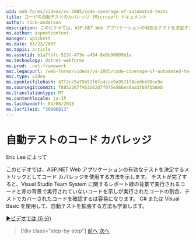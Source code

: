 ```yaml
---
uid: web-forms/videos/vs-2005/code-coverage-of-automated-tests
title: コードの自動テストのカバレッジ |Microsoft ドキュメント
author: rick-anderson
description: このビデオでは、ASP.NET Web アプリケーションの有効なテストを決定するメトリックとしてコード カバレッジを使用する方法を示します。 テストの後に、com がしています.
ms.author: aspnetcontent
manager: wpickett
ms.date: 03/23/2007
ms.topic: article
ms.assetid: b1a7fbfc-523f-473e-a454-8e6b90099b1e
ms.technology: dotnet-webforms
ms.prod: .net-framework
msc.legacyurl: /web-forms/videos/vs-2005/code-coverage-of-automated-tests
msc.type: video
ms.openlocfilehash: 47f2ce5a75b52f6fc4cce9a9571f8cedbb90ce9e
ms.sourcegitcommit: f8852267f463b62d7f975e56bea9aa3f68fbbdeb
ms.translationtype: MT
ms.contentlocale: ja-JP
ms.lasthandoff: 04/06/2018
ms.locfileid: "30896813"
---
```

<a name="code-coverage-of-automated-tests"></a>自動テストのコード カバレッジ
====================
Eric Lee によって

このビデオでは、ASP.NET Web アプリケーションの有効なテストを決定するメトリックとしてコード カバレッジを使用する方法を示します。 テストが完了すると、Visual Studio Team System に関するレポート緑の背景で実行されるコードと赤の背景で実行されていないコードを示しが実行されたコードの割合、テストでカバーされたコードを確認するは容易になります。 C# または Visual Basic を使用して、自動テストを拡張する方法も学習します。

[&#9654;ビデオでは (6 分)](https://channel9.msdn.com/Blogs/ASP-NET-Site-Videos/code-coverage-of-automated-tests)

> [!div class="step-by-step"]
> [前へ](measuring-the-business-value-of-ajax.md)
> [次へ](custom-extraction-rules-and-coded-web-tests.md)
